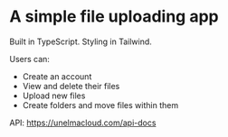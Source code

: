 # A simple file uploading app

Built in TypeScript. Styling in Tailwind.  

Users can:
- Create an account
- View and delete their files
- Upload new files
- Create folders and move files within them  

API: https://unelmacloud.com/api-docs